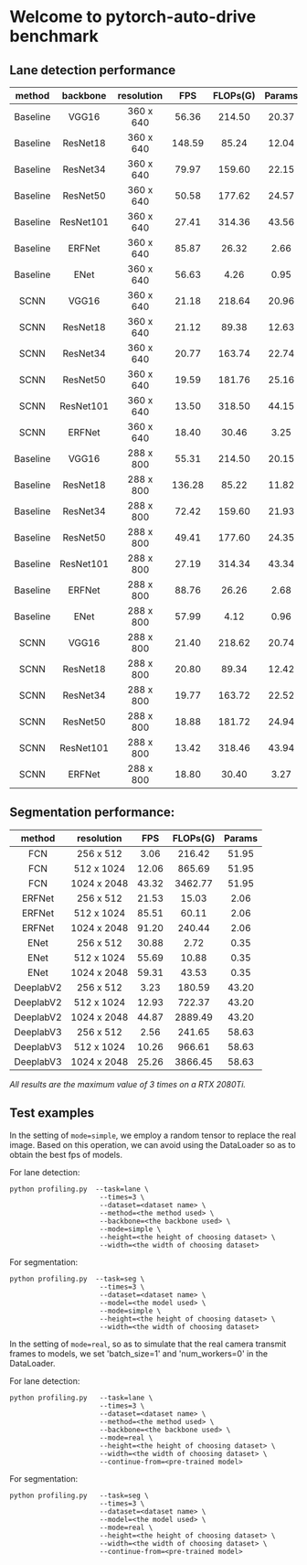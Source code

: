 # Welcome to pytorch-auto-drive benchmark

## Lane detection performance

| method | backbone | resolution | FPS | FLOPs(G) | Params |
| :---: | :---: | :---: | :---: | :---: | :---: |
| Baseline | VGG16 | 360 x 640 | 56.36 | 214.50 | 20.37 | 
| Baseline | ResNet18 | 360 x 640 | 148.59 | 85.24 | 12.04 | 
| Baseline | ResNet34 | 360 x 640 | 79.97 | 159.60 | 22.15 |
| Baseline | ResNet50 | 360 x 640 | 50.58 | 177.62 | 24.57 |
| Baseline | ResNet101 | 360 x 640 | 27.41 | 314.36 | 43.56 |
| Baseline | ERFNet | 360 x 640 | 85.87 | 26.32 | 2.66 | 
| Baseline | ENet | 360 x 640 | 56.63 | 4.26 | 0.95 |  
| SCNN | VGG16 | 360 x 640 | 21.18 | 218.64 | 20.96 |
| SCNN | ResNet18 | 360 x 640 | 21.12 | 89.38 | 12.63 | 
| SCNN | ResNet34 | 360 x 640 | 20.77 | 163.74 | 22.74 | 
| SCNN | ResNet50 | 360 x 640 | 19.59 | 181.76 | 25.16 |
| SCNN | ResNet101 | 360 x 640 | 13.50 | 318.50 | 44.15 | 
| SCNN | ERFNet | 360 x 640 | 18.40 | 30.46 | 3.25 | 
| Baseline | VGG16 | 288 x 800 | 55.31 | 214.50 | 20.15 | 
| Baseline | ResNet18 | 288 x 800 | 136.28 | 85.22 | 11.82 | 
| Baseline | ResNet34 | 288 x 800 | 72.42 | 159.60 | 21.93 | 
| Baseline | ResNet50 | 288 x 800 | 49.41 | 177.60 | 24.35 | 
| Baseline | ResNet101 | 288 x 800 | 27.19 | 314.34 | 43.34 | 
| Baseline | ERFNet | 288 x 800 | 88.76 | 26.26 | 2.68 | 
| Baseline | ENet | 288 x 800 | 57.99 | 4.12 | 0.96 | 
| SCNN | VGG16 | 288 x 800 | 21.40 | 218.62 | 20.74 | 
| SCNN | ResNet18 | 288 x 800 | 20.80 | 89.34 | 12.42 | 
| SCNN | ResNet34 | 288 x 800 | 19.77 | 163.72 | 22.52 | 
| SCNN | ResNet50 | 288 x 800 | 18.88 | 181.72 | 24.94 | 
| SCNN | ResNet101 | 288 x 800 | 13.42 | 318.46 | 43.94 | 
| SCNN | ERFNet | 288 x 800 | 18.80 | 30.40 | 3.27 | 

## Segmentation performance:

| method | resolution  | FPS | FLOPs(G) | Params |
| :---: | :---: | :---: | :---: | :---: |
| FCN | 256 x 512 | 3.06 | 216.42 | 51.95 |
| FCN | 512 x 1024 | 12.06 | 865.69 | 51.95 |
| FCN | 1024 x 2048 | 43.32 | 3462.77 | 51.95 |
| ERFNet | 256 x 512 | 21.53 | 15.03 | 2.06 |
| ERFNet | 512 x 1024 | 85.51 | 60.11 | 2.06 |
| ERFNet | 1024 x 2048 | 91.20 | 240.44 | 2.06 |
| ENet | 256 x 512 | 30.88 | 2.72 | 0.35 |
| ENet | 512 x 1024 | 55.69 | 10.88 | 0.35 |
| ENet | 1024 x 2048 | 59.31 | 43.53 | 0.35 |
| DeeplabV2 | 256 x 512 | 3.23 | 180.59 | 43.20 |
| DeeplabV2 | 512 x 1024 | 12.93 | 722.37 | 43.20 |
| DeeplabV2 | 1024 x 2048 | 44.87 | 2889.49 | 43.20 |
| DeeplabV3 | 256 x 512 | 2.56 | 241.65 | 58.63 |
| DeeplabV3 | 512 x 1024 | 10.26 | 966.61 | 58.63 |
| DeeplabV3 | 1024 x 2048 | 25.26 | 3866.45| 58.63 |

*All results are the maximum value of 3 times on a RTX 2080Ti.*

## Test examples

In the setting of `mode=simple`, we employ a random tensor to replace the real image. 
Based on this operation, we can avoid using the DataLoader so as to obtain the best fps of models.

For lane detection:

```
python profiling.py  --task=lane \           
                      --times=3 \
                      --dataset=<dataset name> \
                      --method=<the method used> \
                      --backbone=<the backbone used> \
                      --mode=simple \
                      --height=<the height of choosing dataset> \
                      --width=<the width of choosing dataset>
```

For segmentation:

```
python profiling.py  --task=seg \           
                      --times=3 \
                      --dataset=<dataset name> \
                      --model=<the model used> \
                      --mode=simple \
                      --height=<the height of choosing dataset> \
                      --width=<the width of choosing dataset>
```

In the setting of `mode=real`, so as to simulate that the real camera transmit frames to models, we set 'batch_size=1' and 'num_workers=0' in the DataLoader.

For lane detection:

```
python profiling.py   --task=lane \           
                      --times=3 \
                      --dataset=<dataset name> \
                      --method=<the method used> \
                      --backbone=<the backbone used> \
                      --mode=real \
                      --height=<the height of choosing dataset> \
                      --width=<the width of choosing dataset> \
                      --continue-from=<pre-trained model>
```

For segmentation:

```
python profiling.py   --task=seg \           
                      --times=3 \
                      --dataset=<dataset name> \
                      --model=<the model used> \
                      --mode=real \
                      --height=<the height of choosing dataset> \
                      --width=<the width of choosing dataset> \
                      --continue-from=<pre-trained model>
```
